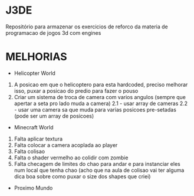 # J3DE
Repositório para armazenar os exercicios de reforco da materia de programacao de jogos 3d com engines

# MELHORIAS

+ Helicopter World
1. A posicao em que o helicoptero para esta hardcoded, preciso melhorar isso, puxar a posicao do predio para fazer o pouso
2. Criar um sistema de troca de camera com varios angulos (sempre que apertar a seta pro lado muda a camera)
    2.1 - usar array de cameras
    2.2 - usar uma camera sa que muda para varias posicoes pre-setadas (pode ser um array de posicoes)

+ Minecraft World
1. Falta aplicar textura
2. Falta colocar a camera acoplada ao player
3. Falta colisao
4. Falta o shader vermelho ao colidir com zombie
5. Falta checagem de limites do chao para andar e para instanciar eles num local que tenha chao (acho que na aula de colisao vai ter alguma dica boa sobre como puxar o size dos shapes que criei)

+ Proximo Mundo